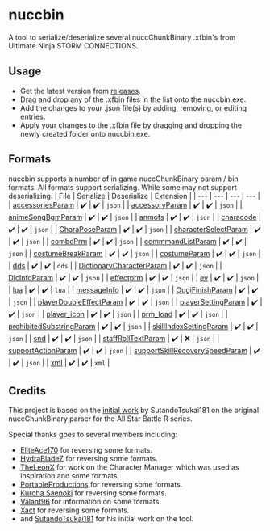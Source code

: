 # nuccbin
A tool to serialize/deserialize several nuccChunkBinary .xfbin's from Ultimate Ninja STORM CONNECTIONS.

## Usage
- Get the latest version from [releases](https://github.com/maxcabd/nuccbin/releases).
- Drag and drop any of the .xfbin files in the list onto the nuccbin.exe.
- Add the changes to your .json file(s) by adding, removing, or editing entries.
- Apply your changes to the .xfbin file by dragging and dropping the newly created folder onto nuccbin.exe.

## Formats
nuccbin supports a number of in game nuccChunkBinary param / bin formats. All formats support serializing. While some may not support deserializing.
| File | Serialize | Deserialize | Extension |
| --- | --- | --- | --- |
| [accessoriesParam](https://github.com/maxcabd/nuccbin/blob/main/src/nucc_binary/accessories_param.rs) | ✔️ | ✔️ | `json` |
| [accessoryParam](https://github.com/maxcabd/nuccbin/blob/main/src/nucc_binary/accessory_param.rs) | ✔️ | ✔️ | `json` |
| [animeSongBgmParam](https://github.com/maxcabd/nuccbin/blob/main/src/nucc_binary/anime_song_bgm_param.rs) | ✔️ | ✔️ | `json` |
| [anmofs](https://github.com/maxcabd/nuccbin/blob/main/src/nucc_binary/anm_offset.rs) | ✔️ | ✔️ | `json` |
| [characode](https://github.com/maxcabd/nuccbin/blob/main/src/nucc_binary/characode.rs) | ✔️ | ✔️  | `json` |
| [CharaPoseParam](https://github.com/maxcabd/nuccbin/blob/main/src/nucc_binary/chara_pose_param.rs) | ✔️ | ✔️ | `json` |
| [characterSelectParam](https://github.com/maxcabd/nuccbin/blob/main/src/nucc_binary/character_select_param.rs) | ✔️ | ✔️ | `json` |
| [comboPrm](https://github.com/maxcabd/nuccbin/blob/main/src/nucc_binary/combo_prm.rs) | ✔️ | ✔️ | `json` |
| [commmandListParam](https://github.com/maxcabd/nuccbin/blob/main/src/nucc_binary/command_list_param.rs) | ✔️ | ✔️ | `json` |
| [costumeBreakParam](https://github.com/maxcabd/nuccbin/blob/main/src/nucc_binary/costume_break_param.rs) | ✔️ | ✔️ | `json` |
| [costumeParam](https://github.com/maxcabd/nuccbin/blob/main/src/nucc_binary/costume_param.rs) | ✔️ | ✔️ | `json` |
| [dds](https://github.com/maxcabd/nuccbin/blob/main/src/nucc_binary/dds.rs) | ✔️ | ✔️ |  `dds` |
| [DictionaryCharacterParam](https://github.com/maxcabd/nuccbin/blob/main/src/nucc_binary/dictionary_character_param.rs) | ✔️ | ✔️ | `json` |
| [DlcInfoParam](https://github.com/maxcabd/nuccbin/blob/main/src/nucc_binary/dlc_info_param.rs) | ✔️ | ✔️ | `json` |
| [effectprm](https://github.com/maxcabd/nuccbin/blob/main/src/nucc_binary/effectprm.rs) | ✔️ | ✔️ | `json` | 
| [ev](https://github.com/maxcabd/nuccbin/blob/main/src/nucc_binary/ev.rs) | ✔️ | ✔️ | `json` | 
| [lua](https://github.com/maxcabd/nuccbin/blob/main/src/nucc_binary/lua.rs) | ✔️ | ✔️ | `lua` | 
| [messageInfo](https://github.com/maxcabd/nuccbin/blob/main/src/nucc_binary/message_info.rs) | ✔️ | ✔️ | `json` | 
| [OugiFinishParam](https://github.com/maxcabd/nuccbin/blob/main/src/nucc_binary/message_info.rs) | ✔️ | ✔️ | `json` | 
| [playerDoubleEffectParam](https://github.com/maxcabd/nuccbin/blob/main/src/nucc_binary/player_double_effect_param.rs) | ✔️ | ✔️ | `json` |
| [playerSettingParam](https://github.com/maxcabd/nuccbin/blob/main/src/nucc_binary/player_setting_param.rs) | ✔️ | ✔️ | `json` | 
| [player_icon](https://github.com/maxcabd/nuccbin/blob/main/src/nucc_binary/player_icon.rs) | ✔️ | ✔️ | `json` | 
| [prm_load](https://github.com/maxcabd/nuccbin/blob/main/src/nucc_binary/player_icon.rs) | ✔️ | ✔️ | `json` |
| [prohibitedSubstringParam](https://github.com/maxcabd/nuccbin/blob/main/src/nucc_binary/prohibited_substring_param) | ✔️ | ✔️ | `json` |
| [skillIndexSettingParam](https://github.com/maxcabd/nuccbin/blob/main/src/nucc_binary/skill_index_setting_param.rs) | ✔️ | ✔️ | `json` |
| [snd](https://github.com/maxcabd/nuccbin/blob/main/src/nucc_binary/snd.rs) | ✔️ | ✔️ | `json` |
| [staffRollTextParam](https://github.com/maxcabd/nuccbin/blob/main/src/nucc_binary/staff_roll_text_param.rs) | ✔️ | ❌ | `json` | 
| [supportActionParam](https://github.com/maxcabd/nuccbin/blob/main/src/nucc_binary/support_action_param.rs) | ✔️ | ✔️ | `json` |
| [supportSkillRecoverySpeedParam](https://github.com/maxcabd/nuccbin/blob/main/src/nucc_binary/support_skill_recovery_speed_param.rs) | ✔️ | ✔️ | `json` |
| [xml](https://github.com/maxcabd/nuccbin/blob/main/src/nucc_binary/xml.rs) | ✔️ | ✔️ | `xml` | 


## Credits
This project is based on the [initial work](https://github.com/SutandoTsukai181/xfbin-nucc-binary) by SutandoTsukai181 on the original nuccChunkBinary parser for the All Star Battle R series.

Special thanks goes to several members including:
* [EliteAce170](https://www.youtube.com/@EliteAce) for reversing some formats.
* [HydraBladeZ](https://github.com/Al-Hydra) for reversing some formats.
* [TheLeonX](https://github.com/TheLeonX) for work on the Character Manager which was used as inspiration and some formats.
* [PortableProductions](https://www.youtube.com/@PortableProductions) for reversing some formats.
* [Kuroha Saenoki](https://www.youtube.com/@KurohaSaenoki) for reversing some formats.
* [Valant96](https://www.youtube.com/@valant96) for information on some formats.
* [Xact](https://www.youtube.com/channel/UCluz3KlVGPDYNnJhNvOW_AA) for reversing some formats.
* and [SutandoTsukai181](https://github.com/SutandoTsukai181) for his initial work on the tool.
